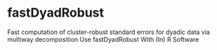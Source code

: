 # fastDyadRobust
Fast computation of cluster-robust standard errors for dyadic data via multiway decomposition Use fastDyadRobust With (In) R Software
